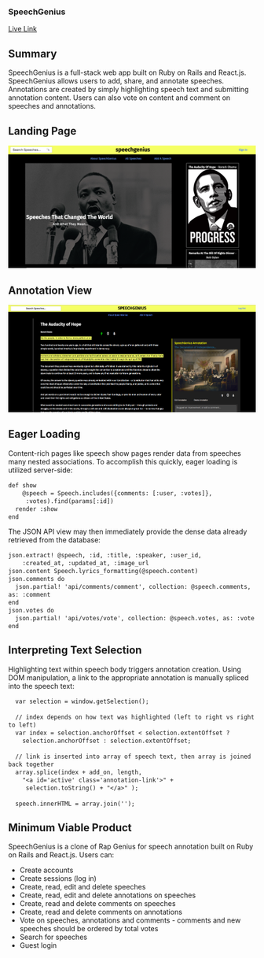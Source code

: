 ### SpeechGenius

[Live Link](http://speechgenius.xyz)

## Summary

SpeechGenius is a full-stack web app built on Ruby on Rails and React.js. SpeechGenius allows users to add, share, and annotate speeches. Annotations are created by simply highlighting speech text and submitting annotation content. Users can also vote on content and comment on speeches and annotations.

## Landing Page
![Landing Page](https://github.com/parikhshiv/SpeechGenius/blob/master/docs/screenshots/landing.png)

## Annotation View

![Landing Page](https://github.com/parikhshiv/SpeechGenius/blob/master/docs/screenshots/annotation_view.png)

## Eager Loading

Content-rich pages like speech show pages render data from speeches many nested associations. To accomplish this quickly, eager loading is utilized server-side:

```
def show
    @speech = Speech.includes({comments: [:user, :votes]},
     :votes).find(params[:id])
  render :show
end
```

The JSON API view may then immediately provide the dense data already retrieved from the database:

```
json.extract! @speech, :id, :title, :speaker, :user_id,
    :created_at, :updated_at, :image_url
json.content Speech.lyrics_formatting(@speech.content)
json.comments do
  json.partial! 'api/comments/comment', collection: @speech.comments, as: :comment
end
json.votes do
  json.partial! 'api/votes/vote', collection: @speech.votes, as: :vote
end
```


## Interpreting Text Selection

Highlighting text within speech body triggers annotation creation. Using DOM manipulation,
a link to the appropriate annotation is manually spliced into the speech text:

```
  var selection = window.getSelection();

  // index depends on how text was highlighted (left to right vs right to left)
  var index = selection.anchorOffset < selection.extentOffset ?
    selection.anchorOffset : selection.extentOffset;

  // link is inserted into array of speech text, then array is joined back together
  array.splice(index + add_on, length,
    "<a id='active' class='annotation-link'>" +
     selection.toString() + "</a>" );

  speech.innerHTML = array.join('');
```

## Minimum Viable Product

SpeechGenius is a clone of Rap Genius for speech annotation built on Ruby on Rails and React.js. Users can:

 - Create accounts
 - Create sessions (log in)
 - Create, read, edit and delete speeches
 - Create, read, edit and delete annotations on speeches
 - Create, read and delete comments on speeches
 - Create, read and delete comments on annotations
 - Vote on speeches, annotations and comments - comments and new speeches should be ordered by total votes
 - Search for speeches
 - Guest login
